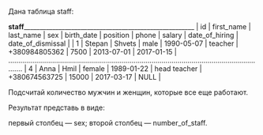 Дана таблица staff:

____________________________________staff__________________________________________________________________________________________
| id  |	first_name | last_name | sex    | birth_date | position     | phone         | salary | date_of_hiring | date_of_dismissal |
| 1   |	Stepan     | Shvets    | male   | 1990-05-07 | teacher      | +380984805362 | 7500   | 2013-07-01     | 2017-01-15        |
...................................................................................................................................
| 4   | Anna       | Hmil      | female | 1989-01-22 | head teacher | +380674563725 | 15000  | 2017-03-17     | NULL              |

Подсчитай количество мужчин и женщин, которые все еще работают.

Результат представь в виде:

первый столбец — sex;
второй столбец — number_of_staff.